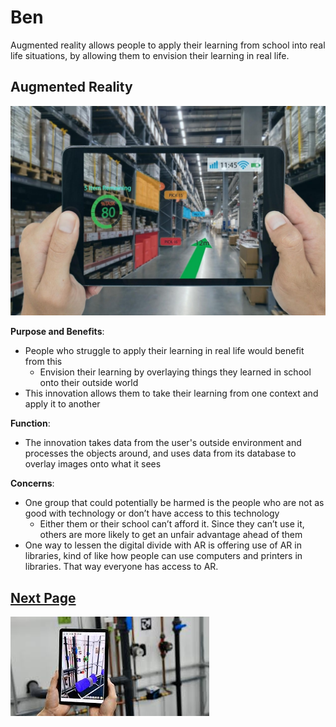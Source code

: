# Ben

Augmented reality allows people to apply their learning from school into real life situations, by allowing them to envision their learning in real life.

## Augmented Reality

![image](/assets/images/taneesha1.png)

**Purpose and Benefits**: 
- People who struggle to apply their learning in real life would benefit from this
    - Envision their learning by overlaying things they learned in school onto their outside world
- This innovation allows them to take their learning from one context and apply it to another

**Function**:
- The innovation takes data from the user's outside environment and processes the objects around, and uses data from its database to overlay images onto what it sees

**Concerns**:
- One group that could potentially be harmed is the people who are not as good with   technology or don’t have access to this technology
    - Either them or their school can’t afford it. Since they can’t use it, others are more likely to get an unfair advantage ahead of them
- One way to lessen the digital divide with AR is offering use of AR in libraries, kind of like how people can use computers and printers in libraries. That way everyone has access to AR. 

[Next Page](Joshua.md)
----

![image](/assets/images/taneesha2.png)